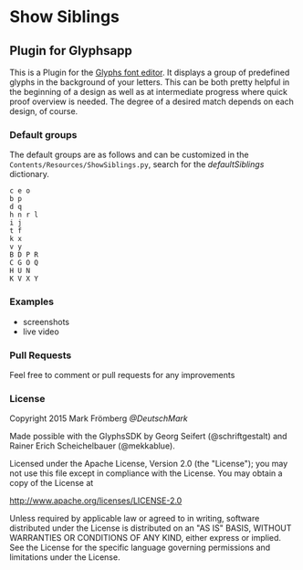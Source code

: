 # Show Siblings

## Plugin for Glyphsapp

This is a Plugin for the [Glyphs font editor](http://glyphsapp.com/). It displays a group of predefined glyphs in the background of your letters. This can be both pretty helpful in the beginning of a design as well as at intermediate progress where quick proof overview is needed. The degree of a desired match depends on each design, of course.

### Default groups

The default groups are as follows and can be customized in the `Contents/Resources/ShowSiblings.py`, search for the *defaultSiblings* dictionary.
```
c e o
b p
d q
h n r l
i j
t f
k x
v y
B D P R
C G O Q
H U N
K V X Y
```

### Examples

- screenshots
- live video

### Pull Requests

Feel free to comment or pull requests for any improvements

### License

Copyright 2015 Mark Frömberg *@DeutschMark*

Made possible with the GlyphsSDK by Georg Seifert (@schriftgestalt) and Rainer Erich Scheichelbauer (@mekkablue).

Licensed under the Apache License, Version 2.0 (the "License");
you may not use this file except in compliance with the License.
You may obtain a copy of the License at

http://www.apache.org/licenses/LICENSE-2.0

Unless required by applicable law or agreed to in writing, software
distributed under the License is distributed on an "AS IS" BASIS,
WITHOUT WARRANTIES OR CONDITIONS OF ANY KIND, either express or implied.
See the License for the specific language governing permissions and
limitations under the License.
